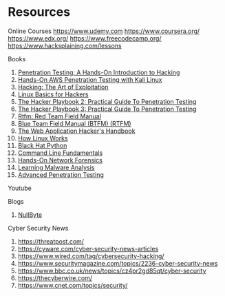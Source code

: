 # Resources

Online Courses
https://www.udemy.com
https://www.coursera.org/
https://www.edx.org/
https://www.freecodecamp.org/
https://www.hacksplaining.com/lessons



Books
1. [Penetration Testing: A Hands-On Introduction to Hacking](https://www.amazon.com/Penetration-Testing-Hands-Introduction-Hacking/dp/1593275641/ref=sr_1_4?keywords=penetration+testing&qid=1573010558&sr=8-4)
2. [Hands-On AWS Penetration Testing with Kali Linux](https://www.amazon.com/Hands-Penetration-Testing-Kali-Linux/dp/1789136725/ref=sr_1_11?keywords=penetration+testing&qid=1573010620&sr=8-11)
3. [Hacking: The Art of Exploitation](https://www.amazon.com/Hacking-Art-Exploitation-Jon-Erickson/dp/1593271441/ref=pd_sbs_14_4/137-8220117-0086457?_encoding=UTF8&pd_rd_i=1593271441&pd_rd_r=323dc1ea-740d-41b1-8ec3-d279bc5e9255&pd_rd_w=cvysc&pd_rd_wg=wjwQq&pf_rd_p=52b7592c-2dc9-4ac6-84d4-4bda6360045e&pf_rd_r=ZP0ZYNNHZ3A97SVS1TBQ&psc=1&refRID=ZP0ZYNNHZ3A97SVS1TBQ)
4. [Linux Basics for Hackers](https://www.amazon.com/Linux-Basics-Hackers-Networking-Scripting/dp/1593278551/ref=pd_sbs_14_5/137-8220117-0086457?_encoding=UTF8&pd_rd_i=1593278551&pd_rd_r=323dc1ea-740d-41b1-8ec3-d279bc5e9255&pd_rd_w=cvysc&pd_rd_wg=wjwQq&pf_rd_p=52b7592c-2dc9-4ac6-84d4-4bda6360045e&pf_rd_r=ZP0ZYNNHZ3A97SVS1TBQ&psc=1&refRID=ZP0ZYNNHZ3A97SVS1TBQ)
5. [The Hacker Playbook 2: Practical Guide To Penetration Testing](https://www.amazon.com/Hacker-Playbook-Practical-Penetration-Testing/dp/1512214566/ref=pd_sbs_14_6/137-8220117-0086457?_encoding=UTF8&pd_rd_i=1512214566&pd_rd_r=1946c3be-16dd-4bd6-886b-f774d315a4a8&pd_rd_w=rokjC&pd_rd_wg=2BTGe&pf_rd_p=52b7592c-2dc9-4ac6-84d4-4bda6360045e&pf_rd_r=FZZAEPSSBXB8G449V4A7&psc=1&refRID=FZZAEPSSBXB8G449V4A7)
6. [The Hacker Playbook 3: Practical Guide To Penetration Testing](https://www.amazon.com/Hacker-Playbook-Practical-Penetration-Testing/dp/1980901759/ref=pd_sbs_14_3/137-8220117-0086457?_encoding=UTF8&pd_rd_i=1980901759&pd_rd_r=bcec660d-74d6-46f5-be11-4c946d28fd45&pd_rd_w=Lt4yI&pd_rd_wg=sR0sA&pf_rd_p=52b7592c-2dc9-4ac6-84d4-4bda6360045e&pf_rd_r=V1TB7ABD6NNDBKT72XKX&psc=1&refRID=V1TB7ABD6NNDBKT72XKX)
7. [Rtfm: Red Team Field Manual](https://www.amazon.com/Rtfm-Red-Team-Field-Manual/dp/1494295504/ref=pd_sbs_14_1/137-8220117-0086457?_encoding=UTF8&pd_rd_i=1494295504&pd_rd_r=1946c3be-16dd-4bd6-886b-f774d315a4a8&pd_rd_w=rokjC&pd_rd_wg=2BTGe&pf_rd_p=52b7592c-2dc9-4ac6-84d4-4bda6360045e&pf_rd_r=FZZAEPSSBXB8G449V4A7&psc=1&refRID=FZZAEPSSBXB8G449V4A7)
8. [Blue Team Field Manual (BTFM) (RTFM)](https://www.amazon.com/Blue-Team-Field-Manual-BTFM/dp/154101636X/ref=pd_sbs_14_2/137-8220117-0086457?_encoding=UTF8&pd_rd_i=154101636X&pd_rd_r=1946c3be-16dd-4bd6-886b-f774d315a4a8&pd_rd_w=rokjC&pd_rd_wg=2BTGe&pf_rd_p=52b7592c-2dc9-4ac6-84d4-4bda6360045e&pf_rd_r=FZZAEPSSBXB8G449V4A7&psc=1&refRID=FZZAEPSSBXB8G449V4A7)
9. [The Web Application Hacker's Handbook](https://www.amazon.com/Web-Application-Hackers-Handbook-Exploiting/dp/1118026470/ref=pd_sbs_14_5/137-8220117-0086457?_encoding=UTF8&pd_rd_i=1118026470&pd_rd_r=1946c3be-16dd-4bd6-886b-f774d315a4a8&pd_rd_w=rokjC&pd_rd_wg=2BTGe&pf_rd_p=52b7592c-2dc9-4ac6-84d4-4bda6360045e&pf_rd_r=FZZAEPSSBXB8G449V4A7&psc=1&refRID=FZZAEPSSBXB8G449V4A7)
10. [How Linux Works](https://www.amazon.com/How-Linux-Works-2nd-Superuser/dp/1593275676/ref=pd_sbs_14_2/137-8220117-0086457?_encoding=UTF8&pd_rd_i=1593275676&pd_rd_r=bcec660d-74d6-46f5-be11-4c946d28fd45&pd_rd_w=Lt4yI&pd_rd_wg=sR0sA&pf_rd_p=52b7592c-2dc9-4ac6-84d4-4bda6360045e&pf_rd_r=V1TB7ABD6NNDBKT72XKX&psc=1&refRID=V1TB7ABD6NNDBKT72XKX)
11. [Black Hat Python](https://www.amazon.com/Black-Hat-Python-Programming-Pentesters/dp/1593275900/ref=pd_sbs_14_6/137-8220117-0086457?_encoding=UTF8&pd_rd_i=1593275900&pd_rd_r=bcec660d-74d6-46f5-be11-4c946d28fd45&pd_rd_w=Lt4yI&pd_rd_wg=sR0sA&pf_rd_p=52b7592c-2dc9-4ac6-84d4-4bda6360045e&pf_rd_r=V1TB7ABD6NNDBKT72XKX&psc=1&refRID=V1TB7ABD6NNDBKT72XKX)
12. [Command Line Fundamentals](https://www.amazon.com/dp/178980776X/ref=sspa_dk_detail_0?psc=1&spLa=ZW5jcnlwdGVkUXVhbGlmaWVyPUExNlk0T0NSREpPVlRYJmVuY3J5cHRlZElkPUEwOTcwMzE1MU1WUzlGNFFUNFZTMyZlbmNyeXB0ZWRBZElkPUEwNTg5MjA5MThKR0QxNVoyWVM2WiZ3aWRnZXROYW1lPXNwX2RldGFpbCZhY3Rpb249Y2xpY2tSZWRpcmVjdCZkb05vdExvZ0NsaWNrPXRydWU=)
13. [Hands-On Network Forensics](https://www.amazon.com/dp/1789344522/ref=sspa_dk_detail_6?psc=1&spLa=ZW5jcnlwdGVkUXVhbGlmaWVyPUExNlk0T0NSREpPVlRYJmVuY3J5cHRlZElkPUEwOTcwMzE1MU1WUzlGNFFUNFZTMyZlbmNyeXB0ZWRBZElkPUEwNTQyNzcwSDZZS1lISURaRE5QJndpZGdldE5hbWU9c3BfZGV0YWlsJmFjdGlvbj1jbGlja1JlZGlyZWN0JmRvTm90TG9nQ2xpY2s9dHJ1ZQ==)
14. [Learning Malware Analysis](https://www.amazon.com/Learning-Malware-Analysis-techniques-investigate/dp/1788392507/ref=pd_sbs_14_3/137-8220117-0086457?_encoding=UTF8&pd_rd_i=1788392507&pd_rd_r=31c55fc9-0ada-44a5-9fbc-c925d5355650&pd_rd_w=eQSvM&pd_rd_wg=oDNcs&pf_rd_p=52b7592c-2dc9-4ac6-84d4-4bda6360045e&pf_rd_r=EY3ZAFER9RRRGTX9T2Z8&psc=1&refRID=EY3ZAFER9RRRGTX9T2Z8)
15. [Advanced Penetration Testing](https://www.amazon.com/Advanced-Penetration-Testing-Hacking-Networks/dp/1119367689/ref=sr_1_6?keywords=penetration+testing&qid=1573011526&sr=8-6)


Youtube



Blogs
1. [NullByte](https://null-byte.wonderhowto.com/)

Cyber Security News
1. https://threatpost.com/
2. https://cyware.com/cyber-security-news-articles
3. https://www.wired.com/tag/cybersecurity-hacking/
4. https://www.securitymagazine.com/topics/2236-cyber-security-news
5. https://www.bbc.co.uk/news/topics/cz4pr2gd85qt/cyber-security
6. https://thecyberwire.com/
7. https://www.cnet.com/topics/security/





